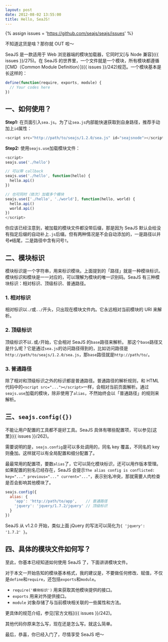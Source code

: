 ```yaml
---
layout: post
date: 2012-08-02 13:55:00
title: Hello, SeaJS!
---
```


{% assign issues = 'https://github.com/seajs/seajs/issues' %}

不知道这货是啥？那你就 OUT 啦～

SeaJS 是一款适用于 Web 浏览器端的模块加载器，它同时又[与 Node 兼容]({{ issues }}/275)。在 SeaJS 的世界里，一个文件就是一个模块，所有模块都遵循[CMD（Common Module Definition）]({{ issues }}/242)规范。一个模块基本是长这样的：

```js
define(function(require, exports, module) {
  // Your codes here
})
```

## 一、如何使用？

**Step1:** 在页面引入`sea.js`。为了让`sea.js`内部能快速获取到自身路径，推荐手动加上`id`属性：

```js
<script src="http://path/to/seajs/1.2.0/sea.js" id="seajsnode"></script>
```

**Step2:** 使用`seajs.use`加载模块文件：

```js
<script>
seajs.use('./hello')

// 可以带 callback
seajs.use('./hello', function(hello) {
  hello.api()
})

// 也可同时（依次）加载多个模块
seajs.use(['./hello', './world'], function(hello, world) {
  hello.api()
  world.api()
})
</script>
```

你应该已经注意到，被加载的模块文件都没带后缀，那是因为 SeaJS 默认会给没有指定后缀的自动补上`.js`后缀。但有两种情况是不会自动添加的，一是路径以井号`#`结尾，二是路径中含有问号`?`。

<!-- more -->

## 二、模块标识

模块标识是一个字符串，用来标识模块。上面提到的「路径」就是一种模块标识。模块标识和模块是一一对应的，可以理解为模块的唯一识别码。SeaJS 有三种模块标识：相对标识、顶级标识、普通路径。

### 1. 相对标识

相对标识以`./`或`../`开头，只出现在模块文件内。它永远相对当前模块的 URI 来解析。

### 2. 顶级标识

顶级标识不以`.`或`/`开始，它会相对 SeaJS 的`base`路径来解析。
那这个`base`路径又是什么呢？它是通过`sea.js`的访问路径得到的，比如访问路径是`http://path/to/seajs/1.2.0/sea.js`，那`base`路径就是`http://path/to/`。

### 3. 普通路径

除了相对和顶级标识之外的标识都是普通路径。普通路径的解析规则，和 HTML 代码中的`<script src="..."></script>`一样，会相对当前页面解析。通过`seajs.use`加载的模块，除非使用了`alias`，不然始终会以「普通路径」的规则来解析。

## 三、`seajs.config({})`

不能让用户配置的工具都不是好工具。SeaJS 具体有哪些配置项，可以参见[这里]({{ issues }}/262)。

需要说明的是，`seajs.config`是可以多处调用的，同名 key 覆盖，不同名的 key 则叠加。这样就可以有全局配置和细分配置了。

最最常用的配置项，要数`alias`了，它可以简化模块标识，还可以用作版本管理。如果配置的别名已经存在，SeaJS 会提示`The alias config is conflicted: key="..." previous="..." current="..."`，表示别名冲突，那就需要人肉检查是否会影响其他模块了。

```js
seajs.config({
  alias: {
    'app': 'http://path/to/app',    // 普通路径
    'jquery': 'jquery/1.7.2/jquery' // 顶级标识
  }
})
```

SeaJS 从 v1.2.0 开始，类似上面 jQuery 的写法可以简化为`{ 'jquery': '1.7.2' }`。

## 四、具体的模块文件如何写？

至此，你基本已经知道如何使用 SeaJS 了，下面讲讲模块文件。

对于本文一开始告知的模块基本格式，我的建议是，不要做任何修改、赋值，不仅是`define`和`require`，还包括`exports`和`module`。

- `require('模块标识')` 用来获取其他模块提供的接口。
- `exports` 用来对外提供接口。
- `module` 对象存储了与当前模块相关联的一些属性和方法。

更具体的规范介绍，参见[官方文档]({{ issues }}/242)。

其他代码你原来怎么写，现在还是怎么写。就这么简单。

最后，恭喜，你已经入门了，尽情享受 SeaJS 吧～
